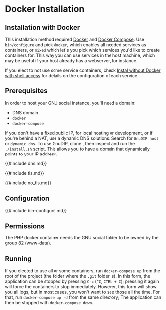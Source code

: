 # Docker Installation

## Installation with Docker

This installation method required
[Docker](https://docs.docker.com/engine/install/) and [Docker
Compose](https://docs.docker.com/compose/install/). Use
`bin/configure` and pick `docker`, which enables all needed services
as containers, or `mixed` which let's you pick which services you'd
like to create containers for. This way you can use services in the
host machine, which may be useful if your host already has a
webserver, for instance.

If you elect to not use some service containers, check [Instal without
Docker with shell access](./install/no_docker_shell.md) for details on
the configuration of each service.

## Prerequisites

In order to host your GNU social instance, you'll need a domain:
 - DNS domain
 - `docker`
 - `docker-compose` 

If you don't have a fixed public IP, for local hosting or development,
or if you're behind a NAT, use a dynamic DNS solutions. Search for
`GnuDIP host` or `dynamic dns`. To use GnuDIP, clone
[](https://notabug.org/someonewithpc/gnudip.git), then inspect and run
the `./install.sh` script. This allows you to have a domain that
dynamically points to your IP address.

{{#include dns.md}}

{{#include tls.md}}

{{#include no_tls.md}}

## Configuration

{{#include bin-configure.md}}

## Permissions

The PHP docker container needs the GNU social folder to be owned by
the group 82 (www-data).

## Running

If you elected to use all or some containers, run `docker-compose up`
from the root of the project (the folder where the `.git` folder is).
In this form, the application can be stopped by pressing `C-c` (`^C`,
`CTRL + C`); pressing it again will force the containers to stop
immediately. However, this form will show you all logs, but in most
cases, you won't want to see those all the time. For that, run
`docker-compose up -d` from the same directory; The application can
then be stopped with `docker-compose down`.

